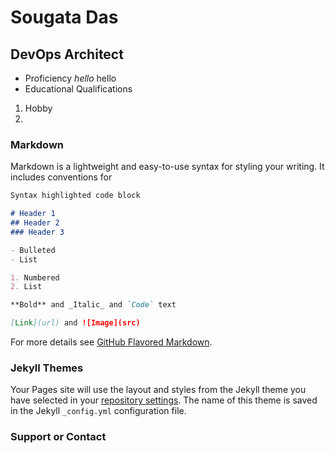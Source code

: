 # Sougata Das
## DevOps Architect


- Proficiency _hello_ hello
- Educational Qualifications


1. Hobby
2. 

### Markdown

Markdown is a lightweight and easy-to-use syntax for styling your writing. It includes conventions for

```markdown
Syntax highlighted code block

# Header 1
## Header 2
### Header 3

- Bulleted
- List

1. Numbered
2. List

**Bold** and _Italic_ and `Code` text

[Link](url) and ![Image](src)
```

For more details see [GitHub Flavored Markdown](https://guides.github.com/features/mastering-markdown/).

### Jekyll Themes

Your Pages site will use the layout and styles from the Jekyll theme you have selected in your [repository settings](https://github.com/sougatadas10/sougatadas10.github.io/settings). The name of this theme is saved in the Jekyll `_config.yml` configuration file.

### Support or Contact

